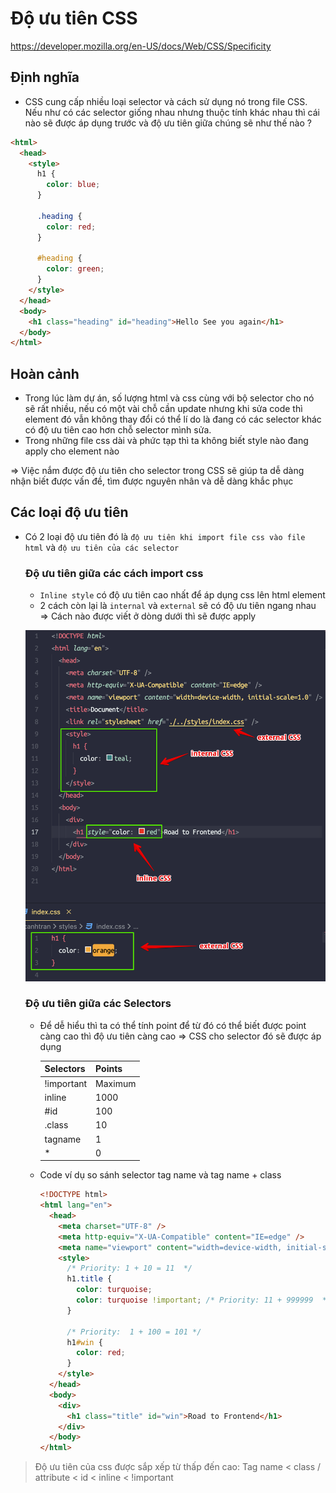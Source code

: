 # Độ ưu tiên CSS

https://developer.mozilla.org/en-US/docs/Web/CSS/Specificity

## Định nghĩa

- CSS cung cấp nhiều loại selector và cách sử dụng nó trong file CSS. Nếu như có các selector giống nhau nhưng thuộc tính khác nhau thì cái nào sẽ được áp dụng trước và độ ưu tiên giữa chúng sẽ như thế nào ?

```html
<html>
  <head>
    <style>
      h1 {
        color: blue;
      }

      .heading {
        color: red;
      }

      #heading {
        color: green;
      }
    </style>
  </head>
  <body>
    <h1 class="heading" id="heading">Hello See you again</h1>
  </body>
</html>
```

## Hoàn cảnh

- Trong lúc làm dự án, số lượng html và css cùng với bộ selector cho nó sẽ rất nhiều, nếu có một vài chỗ cần update nhưng khi sửa code thì element đó vẫn không thay đổi có thể lí do là đang có các selector khác có độ ưu tiên cao hơn chỗ selector mình sửa.
- Trong những file css dài và phức tạp thì ta không biết style nào đang apply cho element nào

=> Việc nắm được độ ưu tiên cho selector trong CSS sẽ giúp ta dễ dàng nhận biết được vấn đề, tìm được nguyên nhân và dễ dàng khắc phục

## Các loại độ ưu tiên

- Có 2 loại độ ưu tiên đó là `độ ưu tiên khi import file css vào file html` và `độ ưu tiên của các selector`

  ### Độ ưu tiên giữa các cách import css

  - `Inline style` có độ ưu tiên cao nhất để áp dụng css lên html element
  - 2 cách còn lại là `internal` và `external` sẽ có độ ưu tiên ngang nhau => Cách nào được viết ở dòng dưới thì sẽ được apply

  ![](/Programs/Stage2/2_css/images/css-priority.png)

  ### Độ ưu tiên giữa các Selectors

  - Để dễ hiểu thì ta có thể tính point để từ đó có thể biết được point càng cao thì độ ưu tiên càng cao => CSS cho selector đó sẽ được áp dụng

    | Selectors  | Points  |
    | ---------- | ------- |
    | !important | Maximum |
    | inline     | 1000    |
    | #id        | 100     |
    | .class     | 10      |
    | tagname    | 1       |
    | \*         | 0       |

  - Code ví dụ so sánh selector tag name và tag name + class
    ```html
    <!DOCTYPE html>
    <html lang="en">
      <head>
        <meta charset="UTF-8" />
        <meta http-equiv="X-UA-Compatible" content="IE=edge" />
        <meta name="viewport" content="width=device-width, initial-scale=1.0" />
        <style>
          /* Priority: 1 + 10 = 11  */
          h1.title { 
            color: turquoise;
            color: turquoise !important; /* Priority: 11 + 999999  */
          }

          /* Priority:  1 + 100 = 101 */
          h1#win {
            color: red;
          }
        </style>
      </head>
      <body>
        <div>
          <h1 class="title" id="win">Road to Frontend</h1>
        </div>
      </body>
    </html>
    ```

> Độ ưu tiên của css được sắp xếp từ thấp đến cao:
> Tag name < class / attribute < id < inline < !important
